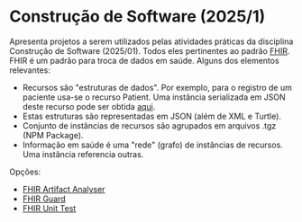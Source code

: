 # Construção de Software (2025/1)

Apresenta projetos a serem utilizados pelas atividades práticas da disciplina Construção de Software (2025/01). Todos eles pertinentes
ao padrão [FHIR](https://hl7.org/fhir/R4). FHIR é um padrão para troca de dados em saúde. Alguns dos elementos relevantes:

- Recursos são "estruturas de dados". Por exemplo, para o registro de um paciente usa-se o recurso Patient. Uma instância serializada em JSON deste recurso pode ser obtida [aqui](https://www.hl7.org/fhir/R4/patient-example.json.html).
- Estas estruturas são representadas em JSON (além de XML e Turtle).
- Conjunto de instâncias de recursos são agrupados em arquivos .tgz (NPM Package).
- Informação em saúde é uma "rede" (grafo) de instâncias de recursos. Uma instância referencia outras. 

Opções:

- [FHIR Artifact Analyser](faa.md)
- [FHIR Guard](fg.md)
- [FHIR Unit Test](fut.md)
